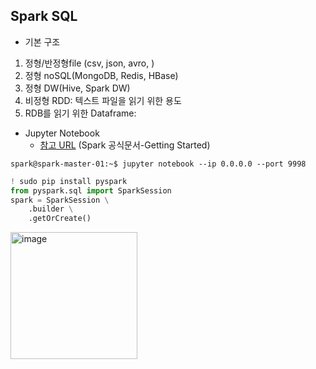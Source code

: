 ## Spark SQL

- 기본 구조

1. 정형/반정형file (csv, json, avro, )
2. 정형 noSQL(MongoDB, Redis, HBase)
3. 정형 DW(Hive, Spark DW)
4. 비정형 RDD: 텍스트 파일을 읽기 위한 용도
5. RDB를 읽기 위한 Dataframe:

- Jupyter Notebook
    - [참고 URL](https://spark.apache.org/docs/latest/sql-getting-started.html) (Spark 공식문서-Getting Started)

```shell
spark@spark-master-01:~$ jupyter notebook --ip 0.0.0.0 --port 9998
```

```python
! sudo pip install pyspark
from pyspark.sql import SparkSession
spark = SparkSession \
    .builder \
    .getOrCreate()
```

<img width="203" alt="image" src="https://user-images.githubusercontent.com/64065318/169928381-3784bd20-a293-48fa-ad69-71981259a5c8.png">
